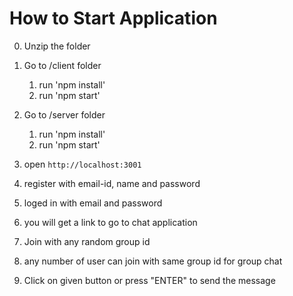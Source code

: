 # How to Start Application
0. Unzip the folder
1. Go to /client folder
    1. run 'npm install'
    2. run 'npm start'

2. Go to /server folder
    1. run 'npm install'
    2. run 'npm start'

3. open `http://localhost:3001`
4. register with email-id, name and password
5. loged in with email and password
6. you will get a link to go to chat application
7. Join with any random  group id
8. any number of user can join with same group id for group chat
9. Click on given button or press "ENTER" to send the message